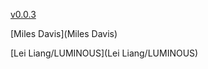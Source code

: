 [v0.0.3](https://github.com/littleflute/m50/edit/master/README.md)

[Miles Davis](Miles Davis)

[Lei Liang/LUMINOUS](Lei Liang/LUMINOUS)
